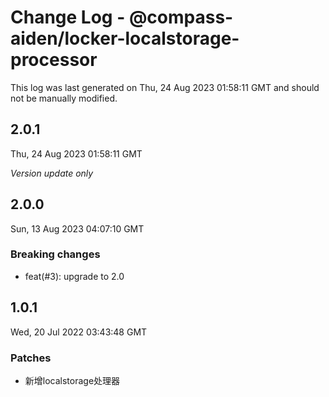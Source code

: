 # Change Log - @compass-aiden/locker-localstorage-processor

This log was last generated on Thu, 24 Aug 2023 01:58:11 GMT and should not be manually modified.

## 2.0.1
Thu, 24 Aug 2023 01:58:11 GMT

_Version update only_

## 2.0.0
Sun, 13 Aug 2023 04:07:10 GMT

### Breaking changes

- feat(#3): upgrade to 2.0

## 1.0.1
Wed, 20 Jul 2022 03:43:48 GMT

### Patches

- 新增localstorage处理器


